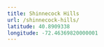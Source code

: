 ```yaml
---
title: Shinnecock Hills
url: /shinnecock-hills/
latitude: 40.8909338
longitude: -72.46369820000001
---
```

